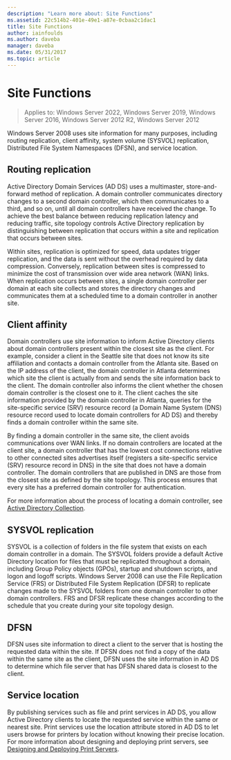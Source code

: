 ```yaml
---
description: "Learn more about: Site Functions"
ms.assetid: 22c514b2-401e-49e1-a87e-0cbaa2c1dac1
title: Site Functions
author: iainfoulds
ms.author: daveba
manager: daveba
ms.date: 05/31/2017
ms.topic: article
---
```


# Site Functions

>Applies to: Windows Server 2022, Windows Server 2019, Windows Server 2016, Windows Server 2012 R2, Windows Server 2012

 Windows Server 2008  uses site information for many purposes, including routing replication, client affinity, system volume (SYSVOL) replication, Distributed File System Namespaces (DFSN), and service location.

## Routing replication
Active Directory Domain Services (AD DS) uses a multimaster, store-and-forward method of replication. A domain controller communicates directory changes to a second domain controller, which then communicates to a third, and so on, until all domain controllers have received the change. To achieve the best balance between reducing replication latency and reducing traffic, site topology controls Active Directory replication by distinguishing between replication that occurs within a site and replication that occurs between sites.

Within sites, replication is optimized for speed, data updates trigger replication, and the data is sent without the overhead required by data compression. Conversely, replication between sites is compressed to minimize the cost of transmission over wide area network (WAN) links. When replication occurs between sites, a single domain controller per domain at each site collects and stores the directory changes and communicates them at a scheduled time to a domain controller in another site.

## Client affinity
Domain controllers use site information to inform Active Directory clients about domain controllers present within the closest site as the client. For example, consider a client in the Seattle site that does not know its site affiliation and contacts a domain controller from the Atlanta site. Based on the IP address of the client, the domain controller in Atlanta determines which site the client is actually from and sends the site information back to the client. The domain controller also informs the client whether the chosen domain controller is the closest one to it. The client caches the site information provided by the domain controller in Atlanta, queries for the site-specific service (SRV) resource record (a Domain Name System (DNS) resource record used to locate domain controllers for AD DS) and thereby finds a domain controller within the same site.

By finding a domain controller in the same site, the client avoids communications over WAN links. If no domain controllers are located at the client site, a domain controller that has the lowest cost connections relative to other connected sites advertises itself (registers a site-specific service (SRV) resource record in DNS) in the site that does not have a domain controller. The domain controllers that are published in DNS are those from the closest site as defined by the site topology. This process ensures that every site has a preferred domain controller for authentication.

For more information about the process of locating a domain controller, see [Active Directory Collection](/previous-versions/windows/it-pro/windows-server-2003/cc780036(v=ws.10)).

## SYSVOL replication
SYSVOL is a collection of folders in the file system that exists on each domain controller in a domain. The SYSVOL folders provide a default Active Directory location for files that must be replicated throughout a domain, including Group Policy objects (GPOs), startup and shutdown scripts, and logon and logoff scripts.  Windows Server 2008  can use the File Replication Service (FRS) or Distributed File System Replication (DFSR) to replicate changes made to the SYSVOL folders from one domain controller to other domain controllers. FRS and DFSR replicate these changes according to the schedule that you create during your site topology design.

## DFSN
DFSN uses site information to direct a client to the server that is hosting the requested data within the site. If DFSN does not find a copy of the data within the same site as the client, DFSN uses the site information in AD DS to determine which file server that has DFSN shared data is closest to the client.

## Service location
By publishing services such as file and print services in AD DS, you allow Active Directory clients to locate the requested service within the same or nearest site. Print services use the location attribute stored in AD DS to let users browse for printers by location without knowing their precise location. For more information about designing and deploying print servers, see [Designing and Deploying Print Servers](/previous-versions/windows/it-pro/windows-server-2003/cc785842(v=ws.10)).
